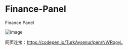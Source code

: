 # Finance-Panel
Finance Panel

![image](https://user-images.githubusercontent.com/64951456/168414700-eab51c07-48b3-4aa2-b497-a432621c9cfc.png)


网页连接：https://codepen.io/TurkAysenur/pen/NWRqoyL

